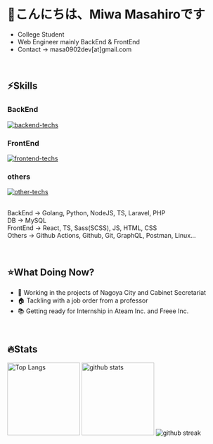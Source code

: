 <h1>👋こんにちは、Miwa Masahiroです</h1>
<ul>
  <li>College Student</li>
  <li>Web Engineer mainly BackEnd & FrontEnd</li>
  <li>Contact → masa0902dev[at]gmail.com</li>
</ul>
<br>


<section>
  <h1>⚡️Skills</h1>

  <div>
    <h3>BackEnd</h3>
    <a href="https://skillicons.dev">
      <img alt="backend-techs" src="https://skillicons.dev/icons?theme=light&perline=7&i=go,py,nodejs,ts,laravel,php,mysql">
    </a>  
    <h3>FrontEnd</h3>
    <a href="https://skillicons.dev">
      <img alt="frontend-techs" src="https://skillicons.dev/icons?theme=light&perline=7&i=react,ts,sass,js,html,css">
    </a>
    <h3>others</h3>
    <a href="https://skillicons.dev">
      <img alt="other-techs" src="https://skillicons.dev/icons?theme=light&perline=7&i=githubactions,github,git,graphql,postman,linux,vercel,md,vscode,notion">
    </a>
  </div>

  <br>
  
  <div>
      <p>
        BackEnd → Golang, Python, NodeJS, TS, Laravel, PHP<br>
        DB → MySQL<br>
        FrontEnd → React, TS, Sass(SCSS), JS, HTML, CSS<br>
        Others → Github Actions, Github, Git, GraphQL, Postman, Linux...<br>
      </p>
  </div>
  <br>
</section>



<section>  
  <h1>⭐️What Doing Now?</h1>
  <ul>
    <li>💼 Working in the projects of Nagoya City and Cabinet Secretariat</li>
    <li>🏠 Tackling with a job order from a professor</li>
    <li>📚 Getting ready for Internship in Ateam Inc. and Freee Inc.</li>
  </ul>
  <br>
</section>



<section>
  <h1>🔥Stats</h1>
  
  <p align="left"> 
    <img alt="Top Langs" height="165px" src="https://github-readme-stats-ten-lilac-82.vercel.app/api/top-langs/?username=masa0902dev&layout=compact&show_icons=true&theme=onedark&count_private=true&size_weight=0.3&count_weight=0.7&hide=css,blade&title_color=FFD100&text_color=3AC0FF&border_radius=6">
    <!-- size_weight:byte count, count_weight:レポジトリが持つ割合 -->
    <!-- 除外→css:scssある, blade:phpある -->
    <!-- exclude_repo:特定のレポジトリを排除 -->
    <img alt="github stats" height="165px" src="https://github-readme-stats-ten-lilac-82.vercel.app/api?username=masa0902dev&theme=onedark&show_icons=true&count_private=true&title_color=FFD100&text_color=00AEFF&icon_color=FFD100&border_radius=6">
    <img alt="github streak" src="https://streak-stats.demolab.com/?user=masa0902dev&theme=highcontrast&card_height=160&starting_year=2023&date_format=[Y.]n.j">
  </p>

  <!-- 05/12/2024にWakaTimeをcursorに入れたので、十分な作業時間が記録されたら表示 -->
  <!--<a href="https://github.com/masa0902dev/github-readme-stats">
    <img align="center" width="800" src="https://github-readme-stats.vercel.app/api/wakatime?username=@masa0902dev&layout=compact" />
  </a>-->
</section>
